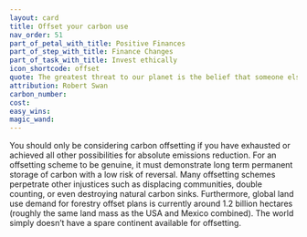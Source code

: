 ```yaml
---
layout: card
title: Offset your carbon use
nav_order: 51
part_of_petal_with_title: Positive Finances
part_of_step_with_title: Finance Changes
part_of_task_with_title: Invest ethically
icon_shortcode: offset
quote: The greatest threat to our planet is the belief that someone else will save it.
attribution: Robert Swan
carbon_number: 
cost: 
easy_wins: 
magic_wand: 
---
```


<p>You should only be considering carbon offsetting if you have exhausted or achieved all other possibilities for absolute emissions reduction. For an offsetting scheme to be genuine, it must demonstrate long term permanent storage of carbon with a low risk of reversal. Many offsetting schemes perpetrate other injustices such as displacing communities, double counting, or even destroying natural carbon sinks.  Furthermore, global land use demand for forestry offset plans is currently around 1.2 billion hectares (roughly the same land mass as the USA and Mexico combined). The world simply doesn’t have a spare continent available for offsetting.</p> 
